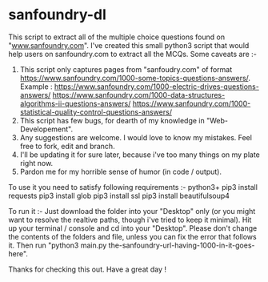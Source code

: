 # sanfoundry-dl
This script to extract all of the multiple choice questions found on "www.sanfoundry.com".
I've created this small python3 script that would help users on sanfoundry.com to extract all the MCQs.
Some caveats are :-
  1. This script only captures pages from "sanfoudry.com" of format https://www.sanfoundry.com/1000-some-topics-questions-answers/.
  Example : https://www.sanfoundry.com/1000-electric-drives-questions-answers/
            https://www.sanfoundry.com/1000-data-structures-algorithms-ii-questions-answers/
            https://www.sanfoundry.com/1000-statistical-quality-control-questions-answers/
  2. This script has few bugs, for dearth of my knowledge in "Web-Developement".
  3. Any suggestions are welcome. I would love to know my mistakes. Feel free to fork, edit and branch.
  4. I'll be updating it for sure later, because i've too many things on my plate right now.
  5. Pardon me for my horrible sense of humor (in code / output).

To use it you need to satisfy following requirements :-
python3+
pip3 install requests
pip3 install glob
pip3 install ssl
pip3 install beautifulsoup4

To run it :-
Just download the folder into your "Desktop" only (or you might want to resolve the realtive paths, though i've tried to keep it minimal).
Hit up your terminal / console and cd into your "Desktop". Please don't change the contents of the folders and file, unless you can fix the error that follows it.
Then run "python3 main.py the-sanfoundry-url-having-1000-in-it-goes-here".

Thanks for checking this out. Have a great day !
            
